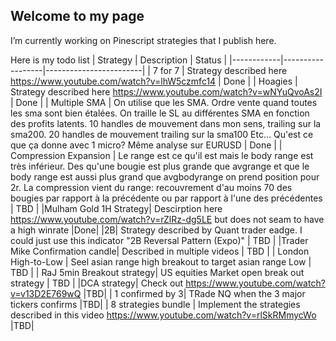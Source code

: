 ## Welcome to my page

I’m currently working on Pinescript strategies that I publish here.


Here is my todo list
| Strategy | Description | Status                 |
|------------|------------------|------------------------|
| 7 for 7 | Strategy described here https://www.youtube.com/watch?v=lhW5czmfc14         | Done    |
| Hoagies     | Strategy described here https://www.youtube.com/watch?v=wNYuQvoAs2I            | Done    |
| Multiple SMA        | On utilise que les SMA. Ordre vente quand toutes les sma sont  bien étalées. On traille le SL au différentes SMA en fonction des profits latents. 10 handles de mouvement dans mon sens, trailing sur la sma200. 20 handles de mouvement trailing sur la sma100 Etc... Qu'est ce que ça donne avec 1 micro? Même analyse sur EURUSD         | Done  |
| Compression Expansion | Le range est ce qu'il est mais le body range est très inférieur. Des qu'une bougie est plus grande que avgrange et que le body range est aussi plus grand que avgbodyrange on prend position pour 2r. La compression vient du range: recouvrement d'au moins 70 des bougies par rapport à la précédente ou par rapport à l'une des précédentes  | TBD  |
|Mulham Gold 1H Strategy| Descirption here https://www.youtube.com/watch?v=rZlRz-dg5LE but does not seam to have a high winrate |Done|
|2B| Strategy described by Quant trader eadge. I could just use this indicator "2B Reversal Pattern (Expo)" | TBD  |
|Trader Mike Confirmation candle| Described in multiple videos | TBD  |
| London High-to-Low | Seel asian range high breakout to target asian range Low | TBD  |
| RaJ 5min Breakout strategy| US equities Market open break out strategy | TBD  |
|DCA strategy| Check out https://www.youtube.com/watch?v=v13D2E769wQ |TBD|
| 1 confirmed by 3| TRade NQ when the 3 major tickers confirms |TBD|
| 8 strategies bundle | Implement the strategies described in this video https://www.youtube.com/watch?v=rlSkRMmycWo |TBD|

